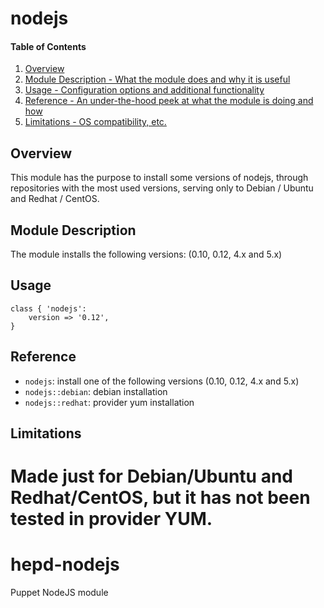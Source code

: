 # nodejs

#### Table of Contents

1. [Overview](#overview)
2. [Module Description - What the module does and why it is useful](#module-description)
4. [Usage - Configuration options and additional functionality](#usage)
5. [Reference - An under-the-hood peek at what the module is doing and how](#reference)
5. [Limitations - OS compatibility, etc.](#limitations)

## Overview

This module has the purpose to install some versions of nodejs, through repositories with the most used versions, serving only to Debian / Ubuntu and Redhat / CentOS.

## Module Description

The module installs the following versions: (0.10, 0.12, 4.x and 5.x)

## Usage

```puppet
class { 'nodejs':
	version	=> '0.12',
}
```
## Reference

* `nodejs`: install one of the following versions (0.10, 0.12, 4.x and 5.x)
* `nodejs::debian`: debian installation
* `nodejs::redhat`: provider yum installation

## Limitations

Made just for Debian/Ubuntu and Redhat/CentOS, but it has not been tested in provider YUM. 
=======
# hepd-nodejs
Puppet NodeJS module

